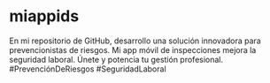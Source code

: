 # miappids
 En mi repositorio de GitHub, desarrollo una solución innovadora para prevencionistas de riesgos. Mi app móvil de inspecciones mejora la seguridad laboral. Únete y potencia tu gestión profesional. #PrevenciónDeRiesgos #SeguridadLaboral
